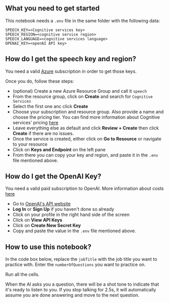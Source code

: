 ## What you need to get started

This notebook needs a `.env` file in the same folder with the following data:
```
SPEECH_KEY=<Cognitive services key>
SPEECH_REGION=<cognitive service region>
SPEECH_LANGUAGE=<cognitive services language>
OPENAI_KEY=<openAI API key>
```

## How do I get the speech key and region?

You need a valid [Azure](https://portal.azure.com/) subscription in order to get those keys.

Once you do, follow these steps:
- (optional) Create a new Azure Resource Group and call it `speech`
- From the resource group, click on **Create** and search for `Cognitive  Services`
- Select the first one anc click **Create**
- Choose your subscription and resource group. Also provide a name and choose the pricing tier. You can find more information about Cognitive services' pricing [here](https://azure.microsoft.com/en-us/pricing/details/cognitive-services/speech-services/)
- Leave everything else as default and click **Review + Create** then click **Create** if there are no issues.
- Once the service is created, either click on **Go to Resource** or navigate to your resource
- Click on **Keys and Endpoint** on the left pane
- From there you can copy your key and region, and paste it in the `.env` file mentioned above.

## How do I get the OpenAI Key?

You need a valid paid subscription to OpenAI. More information about costs [here](https://openai.com/api/pricing/)

- Go to [OpenAI's API website](https://openai.com/api/)
- **Log In** or **Sign Up** if you haven't done so already
- Click on your profile in the right hand side of the screen
- Click on **View API Keys**
- Click on **Create New Secret Key**
- Copy and paste the value in the `.env` file mentioned above.

## How to use this notebook?

In the code box below, replace the `jobTitle` with the job title you want to practice with.
Enter the `numberOfQuestions` you want to practice on.

Run all the cells.

When the AI asks you a question, there will be a shot tone to indicate that it's ready to listen to you. If you stop talking for 2.5s, it will automatically assume you are done answering and move to the next question.